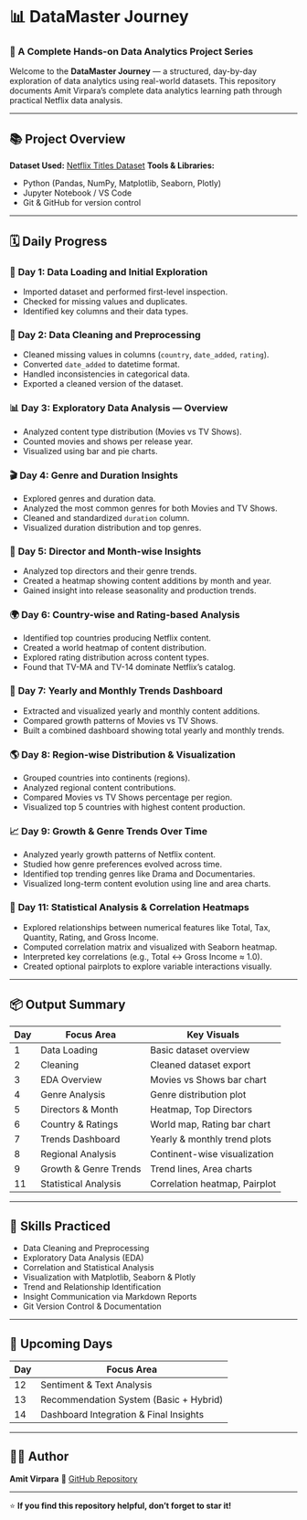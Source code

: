 # 📊 DataMaster Journey

### 🚀 A Complete Hands-on Data Analytics Project Series

Welcome to the **DataMaster Journey** — a structured, day-by-day exploration of data analytics using real-world datasets.
This repository documents Amit Virpara’s complete data analytics learning path through practical Netflix data analysis.

---

## 📚 Project Overview

**Dataset Used:** [Netflix Titles Dataset](https://www.kaggle.com/shivamb/netflix-shows)
**Tools & Libraries:**

* Python (Pandas, NumPy, Matplotlib, Seaborn, Plotly)
* Jupyter Notebook / VS Code
* Git & GitHub for version control

---

## 🗓️ Daily Progress

### 🧠 **Day 1:** Data Loading and Initial Exploration

* Imported dataset and performed first-level inspection.
* Checked for missing values and duplicates.
* Identified key columns and their data types.

### 🧹 **Day 2:** Data Cleaning and Preprocessing

* Cleaned missing values in columns (`country`, `date_added`, `rating`).
* Converted `date_added` to datetime format.
* Handled inconsistencies in categorical data.
* Exported a cleaned version of the dataset.

### 📊 **Day 3:** Exploratory Data Analysis — Overview

* Analyzed content type distribution (Movies vs TV Shows).
* Counted movies and shows per release year.
* Visualized using bar and pie charts.

### 🎬 **Day 4:** Genre and Duration Insights

* Explored genres and duration data.
* Analyzed the most common genres for both Movies and TV Shows.
* Cleaned and standardized `duration` column.
* Visualized duration distribution and top genres.

### 🎥 **Day 5:** Director and Month-wise Insights

* Analyzed top directors and their genre trends.
* Created a heatmap showing content additions by month and year.
* Gained insight into release seasonality and production trends.

### 🌍 **Day 6:** Country-wise and Rating-based Analysis

* Identified top countries producing Netflix content.
* Created a world heatmap of content distribution.
* Explored rating distribution across content types.
* Found that TV-MA and TV-14 dominate Netflix’s catalog.

### 📆 **Day 7:** Yearly and Monthly Trends Dashboard

* Extracted and visualized yearly and monthly content additions.
* Compared growth patterns of Movies vs TV Shows.
* Built a combined dashboard showing total yearly and monthly trends.

### 🌎 **Day 8:** Region-wise Distribution & Visualization

* Grouped countries into continents (regions).
* Analyzed regional content contributions.
* Compared Movies vs TV Shows percentage per region.
* Visualized top 5 countries with highest content production.

### 📈 **Day 9:** Growth & Genre Trends Over Time

* Analyzed yearly growth patterns of Netflix content.
* Studied how genre preferences evolved across time.
* Identified top trending genres like Drama and Documentaries.
* Visualized long-term content evolution using line and area charts.

### 🧮 **Day 11:** Statistical Analysis & Correlation Heatmaps

* Explored relationships between numerical features like Total, Tax, Quantity, Rating, and Gross Income.
* Computed correlation matrix and visualized with Seaborn heatmap.
* Interpreted key correlations (e.g., Total ↔ Gross Income ≈ 1.0).
* Created optional pairplots to explore variable interactions visually.

---

## 📦 Output Summary

| Day | Focus Area            | Key Visuals                   |
| --- | --------------------- | ----------------------------- |
| 1   | Data Loading          | Basic dataset overview        |
| 2   | Cleaning              | Cleaned dataset export        |
| 3   | EDA Overview          | Movies vs Shows bar chart     |
| 4   | Genre Analysis        | Genre distribution plot       |
| 5   | Directors & Month     | Heatmap, Top Directors        |
| 6   | Country & Ratings     | World map, Rating bar chart   |
| 7   | Trends Dashboard      | Yearly & monthly trend plots  |
| 8   | Regional Analysis     | Continent-wise visualization  |
| 9   | Growth & Genre Trends | Trend lines, Area charts      |
| 11  | Statistical Analysis  | Correlation heatmap, Pairplot |

---

## 🧠 Skills Practiced

* Data Cleaning and Preprocessing
* Exploratory Data Analysis (EDA)
* Correlation and Statistical Analysis
* Visualization with Matplotlib, Seaborn & Plotly
* Trend and Relationship Identification
* Insight Communication via Markdown Reports
* Git Version Control & Documentation

---

## 📅 Upcoming Days

| Day | Focus Area                             |
| --- | -------------------------------------- |
| 12  | Sentiment & Text Analysis              |
| 13  | Recommendation System (Basic + Hybrid) |
| 14  | Dashboard Integration & Final Insights |

---

## 👨‍💻 Author

**Amit Virpara**
📂 [GitHub Repository](https://github.com/Err0R2811/DataMaster_Journey)

---

⭐ **If you find this repository helpful, don’t forget to star it!**
